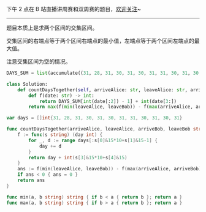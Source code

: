 下午 2 点在 B 站直播讲周赛和双周赛的题目，[欢迎关注](https://space.bilibili.com/206214/dynamic)~

---

题目本质上是求两个区间的交集区间。

交集区间的右端点等于两个区间右端点的最小值，左端点等于两个区间左端点的最大值。

注意交集区间为空的情况。

```py [sol1-Python3]
DAYS_SUM = list(accumulate((31, 28, 31, 30, 31, 30, 31, 31, 30, 31, 30, 31), initial=0))

class Solution:
    def countDaysTogether(self, arriveAlice: str, leaveAlice: str, arriveBob: str, leaveBob: str) -> int:
        def f(date: str) -> int:
            return DAYS_SUM[int(date[:2]) - 1] + int(date[3:])
        return max(f(min(leaveAlice, leaveBob)) - f(max(arriveAlice, arriveBob)) + 1, 0)
```

```go [sol1-Go]
var days = []int{31, 28, 31, 30, 31, 30, 31, 31, 30, 31, 30, 31}

func countDaysTogether(arriveAlice, leaveAlice, arriveBob, leaveBob string) int {
	f := func(s string) (day int) {
		for _, d := range days[:s[0]&15*10+s[1]&15-1] {
			day += d
		}
		return day + int(s[3]&15*10+s[4]&15)
	}
	ans := f(min(leaveAlice, leaveBob)) - f(max(arriveAlice, arriveBob)) + 1
	if ans < 0 { ans = 0 }
	return ans
}

func min(a, b string) string { if b < a { return b }; return a }
func max(a, b string) string { if b > a { return b }; return a }
```
